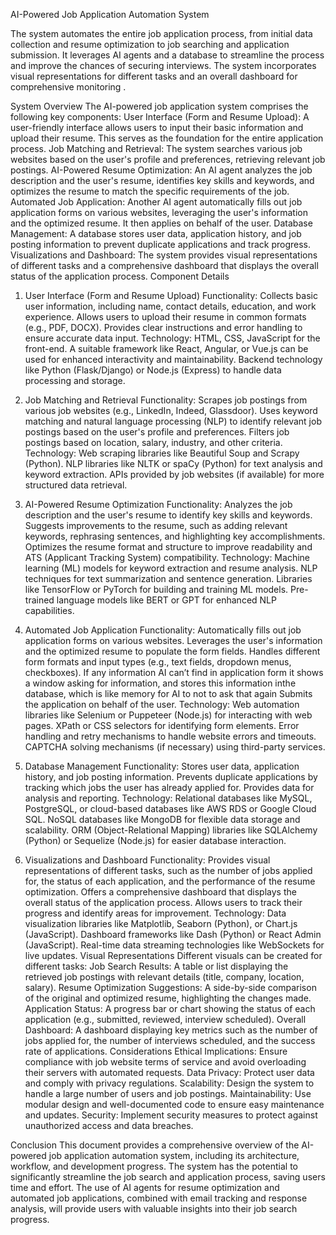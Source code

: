 AI-Powered Job Application Automation System

The system automates the entire job application process, from initial data collection and resume optimization to job searching and application submission. It leverages AI agents and a database to streamline the process and improve the chances of securing interviews. The system incorporates visual representations for different tasks and an overall dashboard for comprehensive monitoring
.

System Overview
The AI-powered job application system comprises the following key components:
User Interface (Form and Resume Upload): A user-friendly interface allows users to input their basic information and upload their resume. This serves as the foundation for the entire application process.
Job Matching and Retrieval: The system searches various job websites based on the user's profile and preferences, retrieving relevant job postings.
AI-Powered Resume Optimization: An AI agent analyzes the job description and the user's resume, identifies key skills and keywords, and optimizes the resume to match the specific requirements of the job.
Automated Job Application: Another AI agent automatically fills out job application forms on various websites, leveraging the user's information and the optimized resume. It then applies on behalf of the user.
Database Management: A database stores user data, application history, and job posting information to prevent duplicate applications and track progress.
Visualizations and Dashboard: The system provides visual representations of different tasks and a comprehensive dashboard that displays the overall status of the application process.
Component Details

1. User Interface (Form and Resume Upload)
Functionality:
Collects basic user information, including name, contact details, education, and work experience.
Allows users to upload their resume in common formats (e.g., PDF, DOCX).
Provides clear instructions and error handling to ensure accurate data input.
Technology:
HTML, CSS, JavaScript for the front-end.
A suitable framework like React, Angular, or Vue.js can be used for enhanced interactivity and maintainability.
Backend technology like Python (Flask/Django) or Node.js (Express) to handle data processing and storage.
2. Job Matching and Retrieval
Functionality:
Scrapes job postings from various job websites (e.g., LinkedIn, Indeed, Glassdoor).
Uses keyword matching and natural language processing (NLP) to identify relevant job postings based on the user's profile and preferences.
Filters job postings based on location, salary, industry, and other criteria.
Technology:
Web scraping libraries like Beautiful Soup and Scrapy (Python).
NLP libraries like NLTK or spaCy (Python) for text analysis and keyword extraction.
APIs provided by job websites (if available) for more structured data retrieval.


3. AI-Powered Resume Optimization
Functionality:
Analyzes the job description and the user's resume to identify key skills and keywords.
Suggests improvements to the resume, such as adding relevant keywords, rephrasing sentences, and highlighting key accomplishments.
Optimizes the resume format and structure to improve readability and ATS (Applicant Tracking System) compatibility.
Technology:
Machine learning (ML) models for keyword extraction and resume analysis.
NLP techniques for text summarization and sentence generation.
Libraries like TensorFlow or PyTorch for building and training ML models.
Pre-trained language models like BERT or GPT for enhanced NLP capabilities.


4. Automated Job Application
Functionality:
Automatically fills out job application forms on various websites.
Leverages the user's information and the optimized resume to populate the form fields.
Handles different form formats and input types (e.g., text fields, dropdown menus, checkboxes).
If any information AI can’t find in application form it shows a window asking for information, and stores this information inthe  database, which is like memory for AI to not to ask that again
Submits the application on behalf of the user.
Technology:
Web automation libraries like Selenium or Puppeteer (Node.js) for interacting with web pages.
XPath or CSS selectors for identifying form elements.
Error handling and retry mechanisms to handle website errors and timeouts.
CAPTCHA solving mechanisms (if necessary) using third-party services.

5. Database Management
Functionality:
Stores user data, application history, and job posting information.
Prevents duplicate applications by tracking which jobs the user has already applied for.
Provides data for analysis and reporting.
Technology:
Relational databases like MySQL, PostgreSQL, or cloud-based databases like AWS RDS or Google Cloud SQL.
NoSQL databases like MongoDB for flexible data storage and scalability.
ORM (Object-Relational Mapping) libraries like SQLAlchemy (Python) or Sequelize (Node.js) for easier database interaction.
6. Visualizations and Dashboard
Functionality:
Provides visual representations of different tasks, such as the number of jobs applied for, the status of each application, and the performance of the resume optimization.
Offers a comprehensive dashboard that displays the overall status of the application process.
Allows users to track their progress and identify areas for improvement.
Technology:
Data visualization libraries like Matplotlib, Seaborn (Python), or Chart.js (JavaScript).
Dashboard frameworks like Dash (Python) or React Admin (JavaScript).
Real-time data streaming technologies like WebSockets for live updates.
Visual Representations
Different visuals can be created for different tasks:
Job Search Results: A table or list displaying the retrieved job postings with relevant details (title, company, location, salary).
Resume Optimization Suggestions: A side-by-side comparison of the original and optimized resume, highlighting the changes made.
Application Status: A progress bar or chart showing the status of each application (e.g., submitted, reviewed, interview scheduled).
Overall Dashboard: A dashboard displaying key metrics such as the number of jobs applied for, the number of interviews scheduled, and the success rate of applications.
Considerations
Ethical Implications: Ensure compliance with job website terms of service and avoid overloading their servers with automated requests.
Data Privacy: Protect user data and comply with privacy regulations.
Scalability: Design the system to handle a large number of users and job postings.
Maintainability: Use modular design and well-documented code to ensure easy maintenance and updates.
Security: Implement security measures to protect against unauthorized access and data breaches.

Conclusion
This document provides a comprehensive overview of the AI-powered job application automation system, including its architecture, workflow, and development progress. The system has the potential to significantly streamline the job search and application process, saving users time and effort. The use of AI agents for resume optimization and automated job applications, combined with email tracking and response analysis, will provide users with valuable insights into their job search progress.


